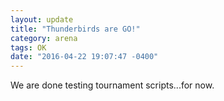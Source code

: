 ```yaml
---
layout: update
title: "Thunderbirds are GO!"
category: arena
tags: OK
date: "2016-04-22 19:07:47 -0400"
---
```


We are done testing tournament scripts...for now.
